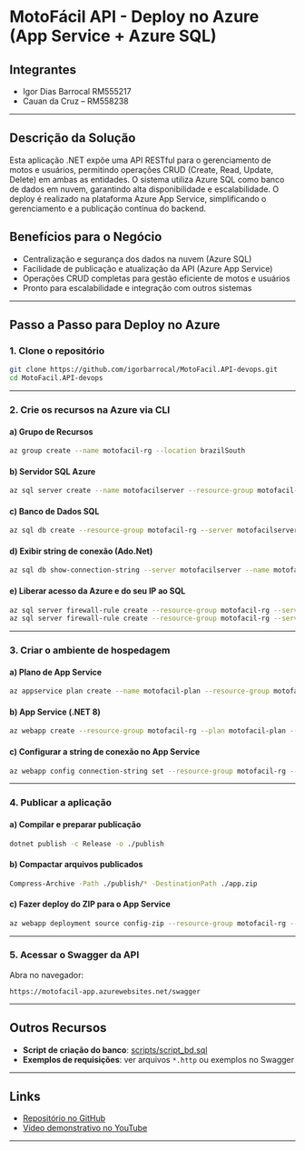 # MotoFácil API - Deploy no Azure (App Service + Azure SQL)

## Integrantes

- Igor Dias Barrocal RM555217
- Cauan da Cruz – RM558238

---

## Descrição da Solução

Esta aplicação .NET expõe uma API RESTful para o gerenciamento de motos e usuários, permitindo operações CRUD (Create, Read, Update, Delete) em ambas as entidades. O sistema utiliza Azure SQL como banco de dados em nuvem, garantindo alta disponibilidade e escalabilidade. O deploy é realizado na plataforma Azure App Service, simplificando o gerenciamento e a publicação contínua do backend.

## Benefícios para o Negócio

- Centralização e segurança dos dados na nuvem (Azure SQL)
- Facilidade de publicação e atualização da API (Azure App Service)
- Operações CRUD completas para gestão eficiente de motos e usuários
- Pronto para escalabilidade e integração com outros sistemas

---

## Passo a Passo para Deploy no Azure

### 1. Clone o repositório

```sh
git clone https://github.com/igorbarrocal/MotoFacil.API-devops.git
cd MotoFacil.API-devops
```

---

### 2. Crie os recursos na Azure via CLI

#### a) Grupo de Recursos

```sh
az group create --name motofacil-rg --location brazilSouth
```

#### b) Servidor SQL Azure

```sh
az sql server create --name motofacilserver --resource-group motofacil-rg --location brazilSouth --admin-user motofaciladmin --admin-password "Motofacil#2025"
```

#### c) Banco de Dados SQL

```sh
az sql db create --resource-group motofacil-rg --server motofacilserver --name motofacil-db --service-objective S0
```

#### d) Exibir string de conexão (Ado.Net)

```sh
az sql db show-connection-string --server motofacilserver --name motofacil-db --client ado.net
```

#### e) Liberar acesso da Azure e do seu IP ao SQL

```sh
az sql server firewall-rule create --resource-group motofacil-rg --server motofacilserver --name AllowAzureServices --start-ip-address 0.0.0.0 --end-ip-address 0.0.0.0
az sql server firewall-rule create --resource-group motofacil-rg --server motofacilserver --name AllowLocal --start-ip-address <SEU IP> --end-ip-address <SEU IP>
```

---

### 3. Criar o ambiente de hospedagem

#### a) Plano de App Service

```sh
az appservice plan create --name motofacil-plan --resource-group motofacil-rg --location brazilSouth --sku B1
```

#### b) App Service (.NET 8)

```sh
az webapp create --resource-group motofacil-rg --plan motofacil-plan --name motofacil-app --runtime "DOTNET:8"
```

#### c) Configurar a string de conexão no App Service

```sh
az webapp config connection-string set --resource-group motofacil-rg --name motofacil-app --connection-string-type SQLAzure --settings DefaultConnection="Server=tcp:motofacilserver.database.windows.net,1433;Database=motofacil-db;User ID=motofaciladmin;Password=Motofacil#2025;Encrypt=true;TrustServerCertificate=false;Connection Timeout=30;"
```

---

### 4. Publicar a aplicação

#### a) Compilar e preparar publicação

```sh
dotnet publish -c Release -o ./publish
```

#### b) Compactar arquivos publicados

```sh
Compress-Archive -Path ./publish/* -DestinationPath ./app.zip
```

#### c) Fazer deploy do ZIP para o App Service

```sh
az webapp deployment source config-zip --resource-group motofacil-rg --name motofacil-app --src ./app.zip
```

---

### 5. Acessar o Swagger da API

Abra no navegador:

```
https://motofacil-app.azurewebsites.net/swagger
```

---

## Outros Recursos

- **Script de criação do banco**: [scripts/script_bd.sql](scripts/script_bd.sql)
- **Exemplos de requisições**: ver arquivos `*.http` ou exemplos no Swagger

---

## Links

- [Repositório no GitHub](https://github.com/igorbarrocal/MotoFacil.API-devops)
- [Vídeo demonstrativo no YouTube](<coloque-o-link-do-seu-video-aqui>)

---
